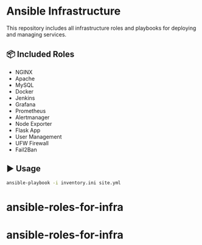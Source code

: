 # Ansible Infrastructure

This repository includes all infrastructure roles and playbooks for deploying and managing services.

## 📦 Included Roles

- NGINX
- Apache
- MySQL
- Docker
- Jenkins
- Grafana
- Prometheus
- Alertmanager
- Node Exporter
- Flask App
- User Management
- UFW Firewall
- Fail2Ban

## ▶ Usage

```bash
ansible-playbook -i inventory.ini site.yml
```

# ansible-roles-for-infra
# ansible-roles-for-infra
